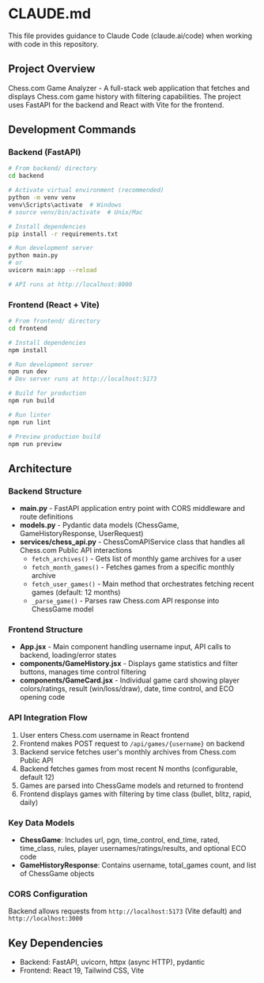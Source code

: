 # CLAUDE.md

This file provides guidance to Claude Code (claude.ai/code) when working with code in this repository.

## Project Overview

Chess.com Game Analyzer - A full-stack web application that fetches and displays Chess.com game history with filtering capabilities. The project uses FastAPI for the backend and React with Vite for the frontend.

## Development Commands

### Backend (FastAPI)
```bash
# From backend/ directory
cd backend

# Activate virtual environment (recommended)
python -m venv venv
venv\Scripts\activate  # Windows
# source venv/bin/activate  # Unix/Mac

# Install dependencies
pip install -r requirements.txt

# Run development server
python main.py
# or
uvicorn main:app --reload

# API runs at http://localhost:8000
```

### Frontend (React + Vite)
```bash
# From frontend/ directory
cd frontend

# Install dependencies
npm install

# Run development server
npm run dev
# Dev server runs at http://localhost:5173

# Build for production
npm run build

# Run linter
npm run lint

# Preview production build
npm run preview
```

## Architecture

### Backend Structure
- **main.py** - FastAPI application entry point with CORS middleware and route definitions
- **models.py** - Pydantic data models (ChessGame, GameHistoryResponse, UserRequest)
- **services/chess_api.py** - ChessComAPIService class that handles all Chess.com Public API interactions
  - `fetch_archives()` - Gets list of monthly game archives for a user
  - `fetch_month_games()` - Fetches games from a specific monthly archive
  - `fetch_user_games()` - Main method that orchestrates fetching recent games (default: 12 months)
  - `_parse_game()` - Parses raw Chess.com API response into ChessGame model

### Frontend Structure
- **App.jsx** - Main component handling username input, API calls to backend, loading/error states
- **components/GameHistory.jsx** - Displays game statistics and filter buttons, manages time control filtering
- **components/GameCard.jsx** - Individual game card showing player colors/ratings, result (win/loss/draw), date, time control, and ECO opening code

### API Integration Flow
1. User enters Chess.com username in React frontend
2. Frontend makes POST request to `/api/games/{username}` on backend
3. Backend service fetches user's monthly archives from Chess.com Public API
4. Backend fetches games from most recent N months (configurable, default 12)
5. Games are parsed into ChessGame models and returned to frontend
6. Frontend displays games with filtering by time class (bullet, blitz, rapid, daily)

### Key Data Models
- **ChessGame**: Includes url, pgn, time_control, end_time, rated, time_class, rules, player usernames/ratings/results, and optional ECO code
- **GameHistoryResponse**: Contains username, total_games count, and list of ChessGame objects

### CORS Configuration
Backend allows requests from `http://localhost:5173` (Vite default) and `http://localhost:3000`

## Key Dependencies
- Backend: FastAPI, uvicorn, httpx (async HTTP), pydantic
- Frontend: React 19, Tailwind CSS, Vite
